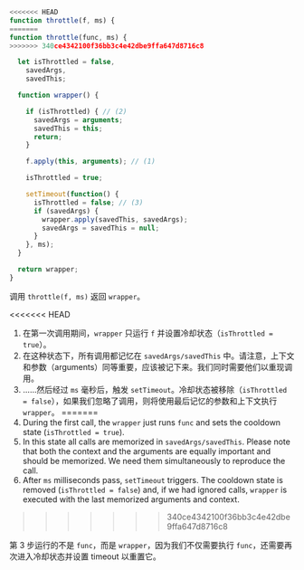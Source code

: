 ```js demo
<<<<<<< HEAD
function throttle(f, ms) {
=======
function throttle(func, ms) {
>>>>>>> 340ce4342100f36bb3c4e42dbe9ffa647d8716c8

  let isThrottled = false,
    savedArgs,
    savedThis;

  function wrapper() {

    if (isThrottled) { // (2)
      savedArgs = arguments;
      savedThis = this;
      return;
    }

    f.apply(this, arguments); // (1)

    isThrottled = true;

    setTimeout(function() {
      isThrottled = false; // (3)
      if (savedArgs) {
        wrapper.apply(savedThis, savedArgs);
        savedArgs = savedThis = null;
      }
    }, ms);
  }

  return wrapper;
}
```

调用 `throttle(f, ms)` 返回 `wrapper`。

<<<<<<< HEAD
1. 在第一次调用期间，`wrapper` 只运行 `f` 并设置冷却状态（`isThrottled = true`）。
2. 在这种状态下，所有调用都记忆在 `savedArgs/savedThis` 中。请注意，上下文和参数（arguments）同等重要，应该被记下来。我们同时需要他们以重现调用。
3. ……然后经过 `ms` 毫秒后，触发 `setTimeout`。冷却状态被移除（`isThrottled = false`），如果我们忽略了调用，则将使用最后记忆的参数和上下文执行 `wrapper`。
=======
1. During the first call, the `wrapper` just runs `func` and sets the cooldown state (`isThrottled = true`).
2. In this state all calls are memorized in `savedArgs/savedThis`. Please note that both the context and the arguments are equally important and should be memorized. We need them simultaneously to reproduce the call.
3. After `ms` milliseconds pass, `setTimeout` triggers. The cooldown state is removed (`isThrottled = false`) and, if we had ignored calls, `wrapper` is executed with the last memorized arguments and context.
>>>>>>> 340ce4342100f36bb3c4e42dbe9ffa647d8716c8

第 3 步运行的不是 `func`，而是 `wrapper`，因为我们不仅需要执行 `func`，还需要再次进入冷却状态并设置 timeout 以重置它。
